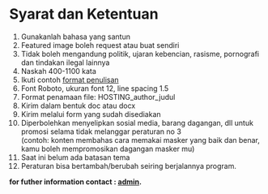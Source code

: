 # Syarat dan Ketentuan

1. Gunakanlah bahasa yang santun
2. Featured image boleh request atau buat sendiri
3. Tidak boleh mengandung politik, ujaran kebencian, rasisme, pornografi dan tindakan ilegal lainnya
4. Naskah 400-1100 kata
5. Ikuti contoh [format penulisan](himtiuinjkt.ac.id)
6. Font Roboto, ukuran font 12, line spacing 1.5
7. Format penamaan file: HOSTING_author_judul
8. Kirim dalam bentuk doc atau docx
9. Kirim melalui form yang sudah disediakan
10. Diperbolehkan menyelipkan sosial media, barang dagangan, dll untuk promosi selama tidak melanggar peraturan no 3\
(contoh: konten membahas cara memakai masker yang baik dan benar, kamu boleh mempromosikan dagangan masker mu)
11. Saat ini belum ada batasan tema
12. Peraturan bisa bertambah/berubah seiring berjalannya program.

**for futher information contact : [admin](https://wa.me/6289638065793?text=mau+nanya+tentang+blog+dong).**
